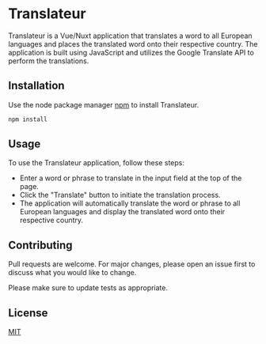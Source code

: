 # Translateur

Translateur is a Vue/Nuxt application that translates a word to all European languages and places the translated word onto their respective country. The application is built using JavaScript and utilizes the Google Translate API to perform the translations.

## Installation

Use the node package manager [npm]() to install Translateur.

```bash
npm install
```

## Usage
To use the Translateur application, follow these steps:

- Enter a word or phrase to translate in the input field at the top of the page.
- Click the "Translate" button to initiate the translation process.
- The application will automatically translate the word or phrase to all European languages and display the translated word onto their respective country.




## Contributing

Pull requests are welcome. For major changes, please open an issue first
to discuss what you would like to change.

Please make sure to update tests as appropriate.

## License

[MIT](https://choosealicense.com/licenses/mit/)
